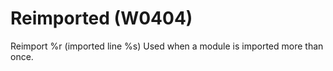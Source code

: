 # Reimported (W0404)

Reimport %r (imported line %s) Used when a module is imported more than
once.
